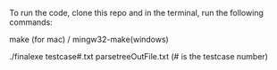 To run the code, clone this repo and in the terminal, run the following commands:

make (for mac) / mingw32-make(windows)

./finalexe testcase#.txt parsetreeOutFile.txt (# is the testcase number)

